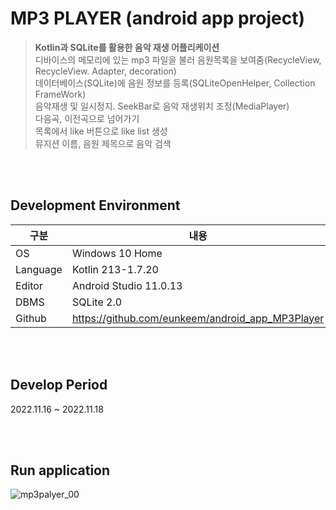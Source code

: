 # MP3 PLAYER (android app project)
> __Kotlin과 SQLite를 활용한 음악 재생 어플리케이션__</br>
디바이스의 메모리에 있는 mp3 파일을 불러 음원목록을 보여줌(RecycleView, RecycleView. Adapter<ViewHolder>, decoration)</br>
데이터베이스(SQLite)에 음원 정보를 등록(SQLiteOpenHelper, Collection FrameWork)</br>
음악재생 및 일시정지. SeekBar로 음악 재생위치 조정(MediaPlayer)</br>
다음곡, 이전곡으로 넘어가기</br>
목록에서 like 버튼으로 like list 생성</br>
뮤지션 이름, 음원 제목으로 음악 검색</br>

</br></br>
## Development Environment
|구분|내용|
|---|------------------|
| OS | Windows 10 Home |
| Language | Kotlin 213-1.7.20 |
| Editor | Android Studio 11.0.13 |
| DBMS | SQLite 2.0 |
| Github |https://github.com/eunkeem/android_app_MP3Player|

</br></br>
## Develop Period
2022.11.16 ~ 2022.11.18

</br></br>
## Run application
![mp3palyer_00](https://user-images.githubusercontent.com/115531855/214858688-81addef2-fc0b-4436-a68c-77dc7fef6dd3.gif)
